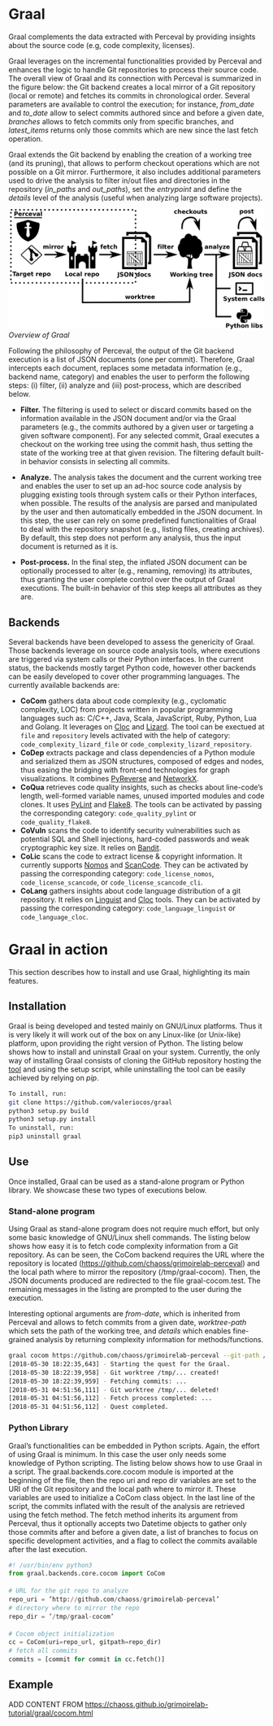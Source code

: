 # Graal

Graal complements the data extracted with Perceval by providing insights about the source code (e.g, code complexity, licenses).

Graal leverages on the incremental functionalities provided by Perceval and enhances the logic to handle Git repositories
to process their source code. The overall view of Graal and its connection with Perceval is summarized in the figure below: the Git backend creates a local mirror of a Git repository (local or
remote) and fetches its commits in chronological order. Several parameters are available to control the execution; for instance, *from_date* and *to_date* allow to select commits authored since
and before a given date, *branches* allows to fetch commits only from specific branches, and *latest_items* returns only those commits which are new since the last fetch operation.

Graal extends the Git backend by enabling the creation of a working tree (and its pruning), that allows to perform checkout operations which are not possible on a Git mirror. Furthermore,
it also includes additional parameters used to drive the analysis to filter in/out files and directories in the repository (*in_paths* and *out_paths*), set the *entrypoint* and define the *details* level
of the analysis (useful when analyzing large software projects).

![](../assets/graal.png)
*Overview of Graal*

Following the philosophy of Perceval, the output of the Git backend execution is a list of JSON documents (one per
commit). Therefore, Graal intercepts each document, replaces some metadata information (e.g., backend name, category) and
enables the user to perform the following steps: (i) filter, (ii)
analyze and (iii) post-process, which are described below.

- **Filter.**
    The filtering is used to select or discard commits based on the information available in the JSON document
    and/or via the Graal parameters (e.g., the commits authored by a given user or targeting a given software component).
    For any selected commit, Graal executes a checkout on the working tree using the commit hash, thus setting the state of
    the working tree at that given revision. The filtering default built-in behavior consists in selecting all commits.

- **Analyze.**
    The analysis takes the document and the current working tree and enables the user to set up an ad-hoc
    source code analysis by plugging existing tools through system calls or their Python interfaces, when possible. The results of
    the analysis are parsed and manipulated by the user and then automatically embedded in the JSON document. In this step,
    the user can rely on some predefined functionalities of Graal to deal with the repository snapshot (e.g., listing files, creating
    archives). By default, this step does not perform any analysis, thus the input document is returned as it is.

- **Post-process.**
    In the final step, the inflated JSON document can be optionally processed to alter (e.g., renaming, removing) its attributes, thus granting the user complete control 
    over the output of Graal executions. The built-in behavior of this step keeps all attributes as they are.
 
## Backends
Several backends have been developed to assess the genericity of Graal. Those backends leverage on source code analysis
tools, where executions are triggered via system calls or their Python interfaces. In the current status, the backends
mostly target Python code, however other backends can be easily developed to cover other programming languages. The
currently available backends are:
- **CoCom** gathers data about code complexity (e.g., cyclomatic complexity, LOC) from projects written in popular programming languages such as: C/C++, Java, Scala, JavaScript, Ruby, Python, Lua and Golang. It leverages on [Cloc](http://cloc.sourceforge.net/) and [Lizard](https://github.com/terryyin/lizard). The tool can be exectued at `file` and `repository` levels activated with the help of category: `code_complexity_lizard_file` or `code_complexity_lizard_repository`.
- **CoDep** extracts package and class dependencies of a Python module and serialized them as JSON structures, composed of edges and nodes, thus easing the bridging with front-end technologies for graph visualizations. It combines [PyReverse](https://pypi.org/project/pyreverse/) and [NetworkX](https://networkx.github.io/).
- **CoQua** retrieves code quality insights, such as checks about line-code’s length, well-formed variable names, unused imported modules and code clones. It uses [PyLint](https://www.pylint.org/) and [Flake8](http://flake8.pycqa.org/en/latest/index.html). The tools can be activated by passing the corresponding category: `code_quality_pylint` or `code_quality_flake8`.
- **CoVuln** scans the code to identify security vulnerabilities such as potential SQL and Shell injections, hard-coded passwords and weak cryptographic key size. It relies on [Bandit](https://github.com/PyCQA/bandit).
- **CoLic** scans the code to extract license & copyright information. It currently supports [Nomos](https://github.com/fossology/fossology/tree/master/src/nomos) and [ScanCode](https://github.com/nexB/scancode-toolkit). They can be activated by passing the corresponding category: `code_license_nomos`, `code_license_scancode`, or `code_license_scancode_cli`.
- **CoLang** gathers insights about code language distribution of a git repository. It relies on [Linguist](https://github.com/github/linguist) and [Cloc](http://cloc.sourceforge.net/) tools. They can be activated by passing the corresponding category: `code_language_linguist` or `code_language_cloc`.

# Graal in action
This section describes how to install and use Graal, highlighting its main features.

## Installation

Graal is being developed and tested mainly on GNU/Linux platforms. Thus it is very likely it will work out of the box
on any Linux-like (or Unix-like) platform, upon providing the right version of Python. The listing below shows how to install and uninstall Graal on your system. Currently, the only way of installing Graal consists of cloning the GitHub repository
hosting the [tool](https://github.com/chaoss/grimoirelab-graal) and using the setup script, while uninstalling the tool can be easily achieved by relying on *pip*.

```bash
To install, run:
git clone https://github.com/valeriocos/graal
python3 setup.py build
python3 setup.py install
To uninstall, run:
pip3 uninstall graal
```

## Use

Once installed, Graal can be used as a stand-alone program or Python library. We showcase these two types of executions below.

### Stand-alone program
Using Graal as stand-alone program does not require much effort, but only some basic knowledge of GNU/Linux shell commands. The listing below shows
how easy it is to fetch code complexity information from a Git repository. As can be seen, the CoCom backend requires the URL where the repository is located (https://github.com/chaoss/grimoirelab-perceval) and the local path where to
mirror the repository (/tmp/graal-cocom). Then, the JSON documents produced are redirected to the file graal-cocom.test. The remaining messages in the listing are prompted to the user
during the execution. 

Interesting optional arguments are *from-date*, which is inherited from Perceval and allows to fetch commits from a given date, *worktree-path* which sets the path of the working tree,
and *details* which enables fine-grained analysis by returning complexity information for methods/functions.

```bash
graal cocom https://github.com/chaoss/grimoirelab-perceval --git-path /tmp/graal-cocom > /graal-cocom.test
[2018-05-30 18:22:35,643] - Starting the quest for the Graal.
[2018-05-30 18:22:39,958] - Git worktree /tmp/... created!
[2018-05-30 18:22:39,959] - Fetching commits: ...
[2018-05-31 04:51:56,111] - Git worktree /tmp/... deleted!
[2018-05-31 04:51:56,112] - Fetch process completed: ...
[2018-05-31 04:51:56,112] - Quest completed.
```

### Python Library
Graal’s functionalities can be embedded in Python scripts. Again, the effort of using Graal is minimum. In this case the user only needs some knowledge of Python
scripting. The listing below shows how to use Graal in a script. The graal.backends.core.cocom module is imported at the beginning of the file, then the repo uri and repo dir variables
are set to the URI of the Git repository and the local path where to mirror it. These variables are used to initialize a CoCom class object. In the last line of the script, the commits
inflated with the result of the analysis are retrieved using the fetch method. The fetch method inherits its argument from Perceval, thus it optionally accepts two Datetime objects to
gather only those commits after and before a given date, a list of branches to focus on specific development activities, and a flag to collect the commits available after the last execution.

```python
#! /usr/bin/env python3
from graal.backends.core.cocom import CoCom

# URL for the git repo to analyze
repo_uri = ’http://github.com/chaoss/grimoirelab-perceval’
# directory where to mirror the repo
repo_dir = ’/tmp/graal-cocom’

# Cocom object initialization
cc = CoCom(uri=repo_url, gitpath=repo_dir)
# fetch all commits
commits = [commit for commit in cc.fetch()]
```

## Example
ADD CONTENT FROM https://chaoss.github.io/grimoirelab-tutorial/graal/cocom.html